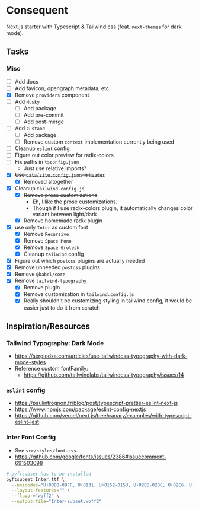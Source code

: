 # Consequent

Next.js starter with Typescript & Tailwind.css (feat. `next-themes` for dark mode).

## Tasks

### Misc

- [ ] Add docs
- [ ] Add favicon, opengraph metadata, etc.
- [x] Remove `providers` component
- [ ] Add `Husky`
  - [ ] Add package
  - [ ] Add pre-commit
  - [ ] Add post-merge
- [ ] Add `zustand`
  - [ ] Add package
  - [ ] Remove custom `context` implementation currently being used
- [ ] Cleanup `eslint` config
- [ ] Figure out color preview for radix-colors
- [ ] Fix paths in `tsconfig.json`
  - Just use relative imports?
- [x] ~~Use `data/site.config.json` in `Header`~~
  - [x] Removed altogether
- [x] Cleanup `tailwind.config.js`
  - [x] ~~Remove prose customizations~~
    - Eh, I like the prose customizations.
    - Though if I use radix-colors plugin, it automatically changes color variant between light/dark
  - [x] Remove homemade radix plugin
- [x] use only `Inter` as custom font
  - [x] Remove `Recursive`
  - [x] Remove `Space Mono`
  - [x] Remove `Space Grotesk`
  - [x] Cleanup `tailwind` config
- [x] Figure out which `postcss` plugins are actually needed
- [x] Remove unneeded `postcss` plugins
- [x] Remove `@babel/core`
- [x] Remove `tailwind-typography`
  - [x] Remove plugin
  - [x] Remove customization in `tailwind.config.js`
  - [x] Really shouldn't be customizing styling in tailwind config, it would be easier just to do it from scratch

## Inspiration/Resources

### Tailwind Typography: Dark Mode

- https://sergiodxa.com/articles/use-tailwindcss-typography-with-dark-mode-styles
- Reference custom fontFamily:
  - https://github.com/tailwindlabs/tailwindcss-typography/issues/14

### `eslint` config

- https://paulintrognon.fr/blog/post/typescript-prettier-eslint-next-js
- https://www.npmjs.com/package/eslint-config-nextjs
- https://github.com/vercel/next.js/tree/canary/examples/with-typescript-eslint-jest

### Inter Font Config

- See `src/styles/font.css`.
- https://github.com/google/fonts/issues/2386#issuecomment-691503098

```bash
# pyftsubset has to be installed
pyftsubset Inter.ttf \
  --unicodes="U+0000-00FF, U+0131, U+0152-0153, U+02BB-02BC, U+02C6, U+02DA, U+02DC, U+2000-206F, U+2074, U+20AC, U+2122, U+2191, U+2193, U+2212, U+2215, U+FEFF, U+FFFD" \
  --layout-features="" \
  --flavor="woff2" \
  --output-file="Inter-subset.woff2"
```
